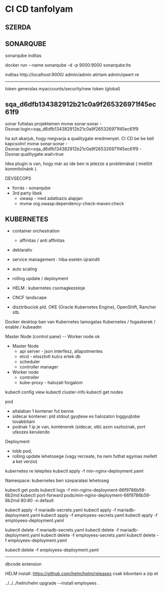 # CI CD tanfolyam

SZERDA
------

SONARQUBE
---------

sonarqube inditas

docker run --name sonarqube -d -p 9000:9000 sonarqube:lts

inditas
http://localhost:9000/
admin/admin atirtam admin/qwert re

--------------------------------------------
token generalas
myaccounts/security/new token (global)

sqa_d6dfb134382912b21c0a9f265326971f45ec61f9
---------------------------------------------

sonar futtatas projektemen
mvnw sonar:sonar -Dsonar.login=sqa_d6dfb134382912b21c0a9f265326971f45ec61f9

ha azt akarjuk, hogy megvarja a qualitygate eredmenyet. CI CD be be kell kapcsolni!
mvnw sonar:sonar -Dsonar.login=sqa_d6dfb134382912b21c0a9f265326971f45ec61f9 -Dsonar.qualitygate.wait=true

Idea plugin is van, hogy már az ide ben is jelezze a problémákat ( mielőtt kommitolnánk ).


DEVSECOPS
- forrás - sonarqube
- 3rd party libek
  - owasp - nwd adatbazis alapjan
  - mvnw org.owasp:dependency-check-maven:check


KUBERNETES
----------

- container orchestration
  - affinitas / anti affinitas
- deklarativ
- service management : hiba esetén újraindít
- auto scaling
- rolling update / deployment

- HELM : kubernetes csomagkezeloje

- CNCF landscape

- disztribuciok pld. OKE (Oracle Kubernetes Engine), OpenShift, Rancher stb.

Docker desktop ban van Kubernetes tamogatas
Kubernetes / fogaskerek / enable / kubeadm

Master Node (control pane) -- Worker node ok
- Master Node
  - api server - json interfesz, allapotmentes
  - etcd - elosztott kulcs ertek db
  - scheduler
  - controller manager
- Worker node
  - controller
  - kube-proxy - halozati forgalom
 
kubectl config view
kubectl cluster-info
kubectl get nodes

pod 
  - altalaban 1 kontener fut benne
  - sidecar kontener: pld stdout gyujtese es halozaton loggyujtobe tovabbitani
  - podnak 1 ip je van, konténerek (sidecar, stb) azon osztoznak, port utkozes kerulendo

Deployment
  - tobb pod,
  - rolling update lehetosege (vagy recreate, ha nem futhat egymas mellett a ket verzio)

kubernetes re telepites
kubectl apply -f min-nginx-deployment.yaml

Namespace: kubernetes ben szeparalasi lehetoseg

kubectl get pods
kubectl logs -f min-nginx-deployment-66f9786b59-6b2md
kubectl port-forward pods/min-nginx-deployment-66f9786b59-6b2md 80:80 -n default





kubectl apply -f mariadb-secrets.yaml
kubectl apply -f mariadb-deployment.yaml
kubectl apply -f employees-secrets.yaml
kubectl apply -f employees-deployment.yaml

kubectl delete -f mariadb-secrets.yaml
kubectl delete -f mariadb-deployment.yaml
kubectl delete -f employees-secrets.yaml
kubectl delete -f employees-deployment.yaml

kubectl delete -f employees-deployment.yaml


------------------

dbcode extension

HELM install: https://github.com/helm/helm/releases
csak kibontani a zip et

../../../helm/helm upgrade --install employees .
